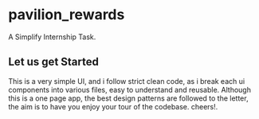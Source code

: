 # pavilion_rewards

A Simplify Internship Task.

## Let us get Started

This is a very simple UI, and i follow strict clean code, as i break each ui components into various files, easy to understand and reusable.
Although this is a one page app, the best design patterns are followed to the letter, the aim is to have you enjoy your tour of the codebase.
cheers!.